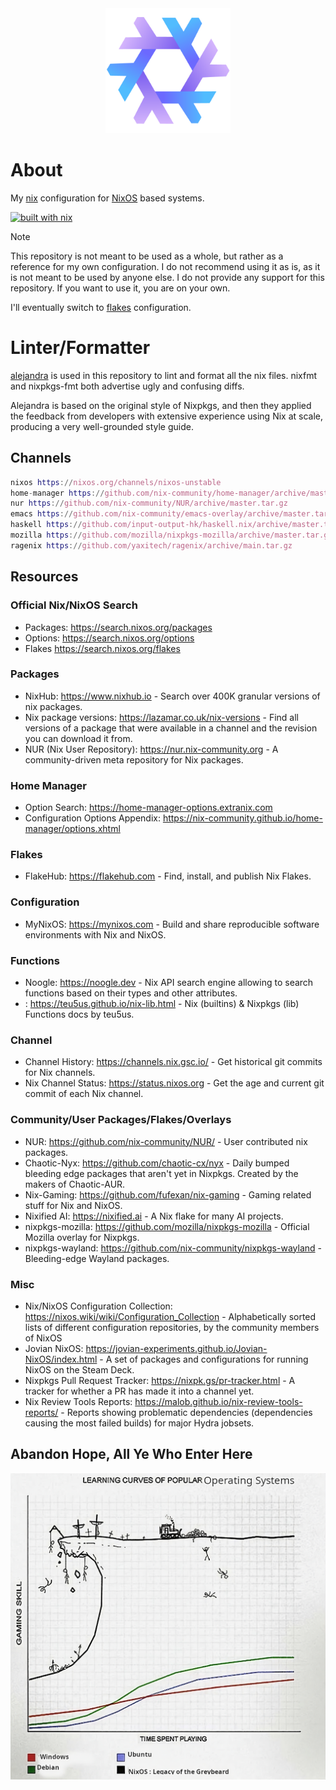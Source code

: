 <div align="center">
  <img src="imgs/nix.png" alt="Nix icon" widdth="200" height="200">
</div>

# About

My [nix](https://nixos.org/learn.html) configuration for [NixOS](https://nixos.org) based systems.

[![built with nix](https://builtwithnix.org/badge.svg)](https://builtwithnix.org)

> [!NOTE]  
> This repository is not meant to be used as a whole, but rather as a reference for my own configuration. I do not recommend using it as is, as it is not meant to be used by anyone else. I do not provide any support for this repository. If you want to use it, you are on your own.
>
> I'll eventually switch to [flakes](https://nixos.wiki/wiki/Flakes) configuration.

# Linter/Formatter

[alejandra](https://github.com/kamadorueda/alejandra) is used in this repository to lint and format all the nix files. nixfmt and nixpkgs-fmt both advertise ugly and confusing diffs.

Alejandra is based on the original style of Nixpkgs, and then they applied the feedback from developers with extensive experience using Nix at scale, producing a very well-grounded style guide.

## Channels

```nix
nixos https://nixos.org/channels/nixos-unstable
home-manager https://github.com/nix-community/home-manager/archive/master.tar.gz
nur https://github.com/nix-community/NUR/archive/master.tar.gz
emacs https://github.com/nix-community/emacs-overlay/archive/master.tar.gz
haskell https://github.com/input-output-hk/haskell.nix/archive/master.tar.gz
mozilla https://github.com/mozilla/nixpkgs-mozilla/archive/master.tar.gz
ragenix https://github.com/yaxitech/ragenix/archive/main.tar.gz
```

## Resources

### Official Nix/NixOS Search

- Packages: https://search.nixos.org/packages
- Options: https://search.nixos.org/options
- Flakes https://search.nixos.org/flakes

### Packages

- NixHub: https://www.nixhub.io - Search over 400K granular versions of nix packages.
- Nix package versions: https://lazamar.co.uk/nix-versions - Find all versions of a package that were available in a channel and the revision you can download it from.
- NUR (Nix User Repository): https://nur.nix-community.org - A community-driven meta repository for Nix packages.

### Home Manager

- Option Search: https://home-manager-options.extranix.com
- Configuration Options Appendix: https://nix-community.github.io/home-manager/options.xhtml

### Flakes

- FlakeHub: https://flakehub.com - Find, install, and publish Nix Flakes.

### Configuration

- MyNixOS: https://mynixos.com - Build and share reproducible software environments with Nix and NixOS.

### Functions

- Noogle: https://noogle.dev - Nix API search engine allowing to search functions based on their types and other attributes.
- : https://teu5us.github.io/nix-lib.html - Nix (builtins) & Nixpkgs (lib) Functions docs by teu5us.

### Channel

- Channel History: https://channels.nix.gsc.io/ - Get historical git commits for Nix channels.
- Nix Channel Status: https://status.nixos.org - Get the age and current git commit of each Nix channel.

### Community/User Packages/Flakes/Overlays

- NUR: https://github.com/nix-community/NUR/ - User contributed nix packages.
- Chaotic-Nyx: https://github.com/chaotic-cx/nyx - Daily bumped bleeding edge packages that aren't yet in Nixpkgs. Created by the makers of Chaotic-AUR.
- Nix-Gaming: https://github.com/fufexan/nix-gaming - Gaming related stuff for Nix and NixOS.
- Nixified AI: https://nixified.ai -  A Nix flake for many AI projects.
- nixpkgs-mozilla: https://github.com/mozilla/nixpkgs-mozilla -  Official Mozilla overlay for Nixpkgs.
- nixpkgs-wayland: https://github.com/nix-community/nixpkgs-wayland - Bleeding-edge Wayland packages.

### Misc

- Nix/NixOS Configuration Collection: https://nixos.wiki/wiki/Configuration_Collection - Alphabetically sorted lists of different configuration repositories, by the community members of NixOS
- Jovian NixOS: https://jovian-experiments.github.io/Jovian-NixOS/index.html - A set of packages and configurations for running NixOS on the Steam Deck.
- Nixpkgs Pull Request Tracker: https://nixpk.gs/pr-tracker.html - A tracker for whether a PR has made it into a channel yet.
- Nix Review Tools Reports: https://malob.github.io/nix-review-tools-reports/ - Reports showing problematic dependencies (dependencies causing the most failed builds) for major Hydra jobsets.

## Abandon Hope, All Ye Who Enter Here

![NixOS Learning Curve Graph](imgs/nixos-learning-curve.jpeg)
